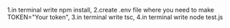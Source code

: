 1.in terminal write npm install,
2.create .env file where you need to make TOKEN="Your token",
3.in terminal write tsc,
4.in terminal write node test.js
